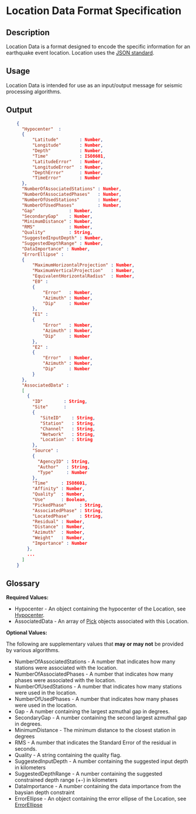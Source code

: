 # Location Data Format Specification

## Description

Location Data is a format designed to encode the specific information for an
earthquake event location.  Location uses the
[JSON standard](http://www.json.org).

## Usage
Location Data is intended for use as an input/output message for seismic
processing algorithms.

## Output
```json
    {
      "Hypocenter"  :
      {
          "Latitude"        : Number,
          "Longitude"       : Number,
          "Depth"           : Number,         
          "Time"            : ISO8601,
          "LatitudeError"   : Number,
          "LongitudeError"  : Number,
          "DepthError"      : Number,
          "TimeError"       : Number
      },           
      "NumberOfAssociatedStations" : Number,
      "NumberOfAssociatedPhases"   : Number,
      "NumberOfUsedStations"       : Number,
      "NumberOfUsedPhases"         : Number,   
      "Gap"             : Number,  
      "SecondaryGap"    : Number,  
      "MinimumDistance" : Number,
      "RMS"             : Number,  
      "Quality"         : String,
      "SuggestedInputDepth" : Number,
      "SuggestedDepthRange" : Number,
      "DataImportance" : Number,
      "ErrorEllipse" :
      {
          "MaximumHorizontalProjection" : Number,
          "MaximumVerticalProjection"   : Number,
          "EquivalentHorizontalRadius"  : Number,
          "E0" :
          {
              "Error"   : Number,
              "Azimuth" : Number,
              "Dip"     : Number
          },
          "E1" :
          {
              "Error"   : Number,
              "Azimuth" : Number,
              "Dip"     : Number
          },
          "E2" :
          {
              "Error"   : Number,
              "Azimuth" : Number,
              "Dip"     : Number
          }                  
      },
      "AssociatedData" :
      [
        {
          "ID"        : String,
          "Site"      :
          {
             "SiteID"    : String,
             "Station"   : String,
             "Channel"   : String,
             "Network"   : String,
             "Location"  : String
          },
          "Source" :
          {
            "AgencyID" : String,
            "Author"   : String,
            "Type"     : Number
          },
          "Time"     : ISO8601,
          "Affinity" : Number,
          "Quality"  : Number,
          "Use"      : Boolean,
          "PickedPhase"     : String,
          "AssociatedPhase" : String,
          "LocatedPhase"    : String,
          "Residual" : Number,
          "Distance" : Number,
          "Azimuth"  : Number,
          "Weight"   : Number,
          "Importance" : Number
        },
        ...
      ]                
    }
```

## Glossary
**Required Values:**
* Hypocenter - An object containing the hypocenter of the Location, see
[Hypocenter](Hypocenter.md).
* AssociatedData - An array of [Pick](Pick.md) objects associated with this
Location.

**Optional Values:**

The following are supplementary values that **may or may not** be provided by
various algorithms.
* NumberOfAssociatedStations - A number that indicates how many stations were
associated with the location.
* NumberOfAssociatedPhases - A number that indicates how many phases were
associated with the location.
* NumberOfUsedStations - A number that indicates how many stations were
used in the location.
* NumberOfUsedPhases - A number that indicates how many phases were
used in the location.
* Gap - A number containing the largest azmuthal gap in degrees.
* SecondaryGap - A number containing the second largest azmuthal gap in degrees.
* MinimumDistance - The minimum distance to the closest station in degrees
* RMS - A number that indicates the Standard Error of the residual in seconds.
* Quality - A string containing the quality flag.
* SuggestedInputDepth - A number containing the suggested input depth in
kilometers
* SuggestedDepthRange - A number containing the suggested constrained depth
range (+\-) in kilometers
* DataImportance - A number containing the data importance from the baysian
depth constraint
* ErrorEllipse - An object containing the error ellipse of the Location, see
[ErrorEllipse](ErrorEllipse.md)
